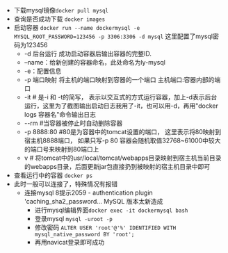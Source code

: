- 下载mysql镜像`docker pull mysql`
- 查询是否成功下载 `docker images`
- 启动容器 `docker run --name dockermysql -e MYSQL_ROOT_PASSWORD=123456 -p 3306:3306 -d mysql`  这里配置了mysql密码为123456
   - -d 后台运行 成功启动容器后输出容器的完整ID.
   - –name：给新创建的容器命名，此处命名为ly-mysql
   - -e：配置信息
   - -p 端口映射 将主机的端口映射到容器的一个端口 主机端口:容器内部的端口
   - -it         #  是-i  和 -t的简写， 表示以交互式的方式运行容器，加上-d表示后台运行，这里为了截图输出启动日志我用了-it，也可以用-d，再用"docker logs 容器名"命令输出日志
   - --rm        #当容器被停止时自动删除容器
   - -p 8888:80  #80是为容器中的tomcat设置的端口， 这里表示将80映射到宿主机8888端口， 如果只写-p 80  容器会随机取值32768~61000中较大的端口号来映射到80端口上
   - v     # 将tomcat中的usr/local/tomcat/webapps目录映射到宿主机当前目录的webapps目录，后面更新jar包直接扔到被映射的宿主机目录中即可
- 查看运行中的容器 `docker ps`
- 此时一般可以连接了，特殊情况有报错
  + 连接mysql 8提示2059 - authentication plugin 'caching_sha2_password... MySQL 版本太新造成
    - 进行mysql编辑界面`docker exec -it dockermysql bash`
    - 登录mysql `mysql -uroot -p`
    - 修改密码 `ALTER USER 'root'@'%' IDENTIFIED WITH mysql_native_password BY 'root';`
    - 再用navicat登录即可成功
